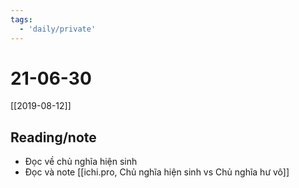 ```yaml
---
tags:
  - 'daily/private'
---
```

# 21-06-30
[[2019-08-12]]

## Reading/note
- Đọc về chủ nghĩa hiện sinh
- Đọc và note [[ichi.pro, Chủ nghĩa hiện sinh vs Chủ nghĩa hư vô]]
